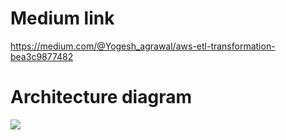 # Medium link 

https://medium.com/@Yogesh_agrawal/aws-etl-transformation-bea3c9877482



# Architecture diagram

<img src=https://github.com/yogeshagrawal11/cloud/blob/master/aws/athena/s3_to_athena/S3%20into%20Athena.png />
